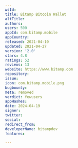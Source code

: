 ```yaml
---
wsId: 
title: Bitamp Bitcoin Wallet
altTitle: 
authors: 
users: 500
appId: com.bitamp.mobile
appCountry: 
released: 2021-04-10
updated: 2021-04-27
version: '2.0'
stars: 4.8
ratings: 52
reviews: 13
website: https://www.bitamp.com
repository: 
issue: 
icon: com.bitamp.mobile.png
bugbounty: 
meta: removed
verdict: fewusers
appHashes: 
date: 2024-04-19
signer: 
twitter: 
social: 
redirect_from: 
developerName: bitampdev
features: 

---
```


